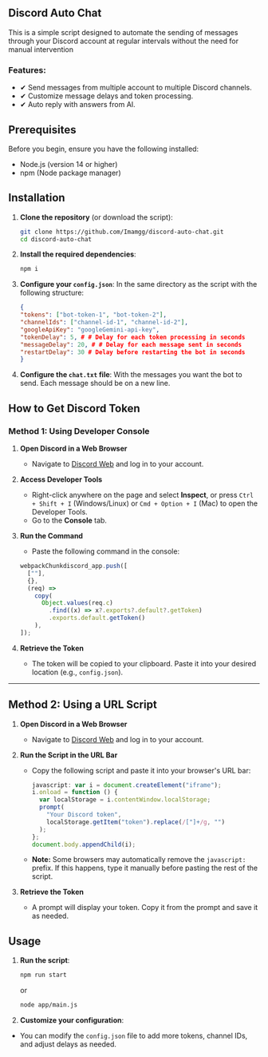 ## Discord Auto Chat

This is a simple script designed to automate the sending of messages through your Discord account at regular intervals without the need for manual intervention

### Features:

- ✔ Send messages from multiple account to multiple Discord channels.
- ✔ Customize message delays and token processing.
- ✔ Auto reply with answers from AI.

## Prerequisites

Before you begin, ensure you have the following installed:

- Node.js (version 14 or higher)
- npm (Node package manager)

## Installation

1. **Clone the repository** (or download the script):

   ```bash
   git clone https://github.com/Imamgg/discord-auto-chat.git
   cd discord-auto-chat
   ```

2. **Install the required dependencies**:

   ```bash
   npm i
   ```

3. **Configure your `config.json`**:
   In the same directory as the script with the following structure:

   ```json
   {
   "tokens": ["bot-token-1", "bot-token-2"],
   "channelIds": ["channel-id-1", "channel-id-2"],
   "googleApiKey": "googleGemini-api-key",
   "tokenDelay": 5, # # Delay for each token processing in seconds
   "messageDelay": 20, # # Delay for each message sent in seconds
   "restartDelay": 30 # Delay before restarting the bot in seconds
   }

   ```

4. **Configure the `chat.txt` file**:
   With the messages you want the bot to send. Each message should be on a new line.

## How to Get Discord Token

### Method 1: Using Developer Console

1. **Open Discord in a Web Browser**

   - Navigate to [Discord Web](https://discord.com/app) and log in to your account.

2. **Access Developer Tools**

   - Right-click anywhere on the page and select **Inspect**, or press `Ctrl + Shift + I` (Windows/Linux) or `Cmd + Option + I` (Mac) to open the Developer Tools.
   - Go to the **Console** tab.

3. **Run the Command**

   - Paste the following command in the console:

   ```js
   webpackChunkdiscord_app.push([
     [""],
     {},
     (req) =>
       copy(
         Object.values(req.c)
           .find((x) => x?.exports?.default?.getToken)
           .exports.default.getToken()
       ),
   ]);
   ```

4. **Retrieve the Token**
   - The token will be copied to your clipboard. Paste it into your desired location (e.g., `config.json`).

---

## Method 2: Using a URL Script

1. **Open Discord in a Web Browser**

   - Navigate to [Discord Web](https://discord.com/app) and log in to your account.

2. **Run the Script in the URL Bar**

   - Copy the following script and paste it into your browser's URL bar:
     ```javascript
     javascript: var i = document.createElement("iframe");
     i.onload = function () {
       var localStorage = i.contentWindow.localStorage;
       prompt(
         "Your Discord token",
         localStorage.getItem("token").replace(/["]+/g, "")
       );
     };
     document.body.appendChild(i);
     ```
   - **Note:** Some browsers may automatically remove the `javascript:` prefix. If this happens, type it manually before pasting the rest of the script.

3. **Retrieve the Token**
   - A prompt will display your token. Copy it from the prompt and save it as needed.

## Usage

1. **Run the script**:

   ```bash
   npm run start
   ```

   or

   ```bash
   node app/main.js
   ```

2. **Customize your configuration**:

- You can modify the `config.json` file to add more tokens, channel IDs, and adjust delays as needed.
